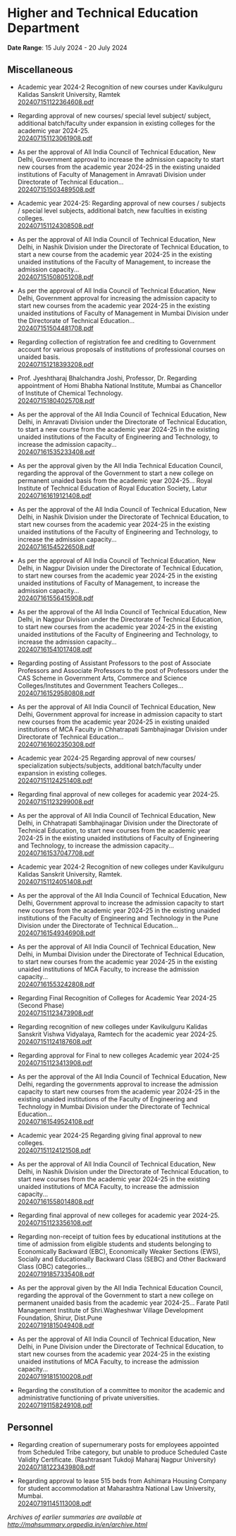 # Higher and Technical Education Department

**Date Range**: 15 July 2024 - 20 July 2024


## Miscellaneous
- Academic year 2024-2 Recognition of new courses under Kavikulguru Kalidas Sanskrit University, Ramtek\
  [202407151122364608.pdf](https://gr.maharashtra.gov.in/Site/Upload/Government%20Resolutions/English/202407151122364608.pdf)

- Regarding approval of new courses/ special level subject/ subject, additional batch/faculty under expansion in existing colleges for the academic year 2024-25.\
  [202407151123061908.pdf](https://gr.maharashtra.gov.in/Site/Upload/Government%20Resolutions/English/202407151123061908.pdf)

- As per the approval of All India Council of Technical Education, New Delhi, Government approval to increase the admission capacity to start new courses from the academic year 2024-25 in the existing unaided institutions of Faculty of Management in Amravati Division under Directorate of Technical Education...\
  [202407151503489508.pdf](https://gr.maharashtra.gov.in/Site/Upload/Government%20Resolutions/English/202407151503489508.pdf)

- Academic year 2024-25: Regarding approval of new courses / subjects / special level subjects, additional batch, new faculties in existing colleges.\
  [202407151124308508.pdf](https://gr.maharashtra.gov.in/Site/Upload/Government%20Resolutions/English/202407151124308508.pdf)

- As per the approval of All India Council of Technical Education, New Delhi, in Nashik Division under the Directorate of Technical Education, to start a new course from the academic year 2024-25 in the existing unaided institutions of the Faculty of Management, to increase the admission capacity...\
  [202407151508051208.pdf](https://gr.maharashtra.gov.in/Site/Upload/Government%20Resolutions/English/202407151508051208.pdf)

- As per the approval of All India Council of Technical Education, New Delhi, Government approval for increasing the admission capacity to start new courses from the academic year 2024-25 in the existing unaided institutions of Faculty of Management in Mumbai Division under the Directorate of Technical Education...\
  [202407151504481708.pdf](https://gr.maharashtra.gov.in/Site/Upload/Government%20Resolutions/English/202407151504481708.pdf)

- Regarding collection of registration fee and crediting to Government account for various proposals of institutions of professional courses on unaided basis.\
  [202407151218393208.pdf](https://gr.maharashtra.gov.in/Site/Upload/Government%20Resolutions/English/202407151218393208.pdf)

- Prof. Jyeshtharaj Bhalchandra Joshi, Professor, Dr. Regarding appointment of Homi Bhabha National Institute, Mumbai as Chancellor of Institute of Chemical Technology.\
  [202407151804025708.pdf](https://gr.maharashtra.gov.in/Site/Upload/Government%20Resolutions/English/202407151804025708.pdf)

- As per the approval of the All India Council of Technical Education, New Delhi, in Amravati Division under the Directorate of Technical Education, to start a new course from the academic year 2024-25 in the existing unaided institutions of the Faculty of Engineering and Technology, to increase the admission capacity...\
  [202407161535233408.pdf](https://gr.maharashtra.gov.in/Site/Upload/Government%20Resolutions/English/202407161535233408.pdf)

- As per the approval given by the All India Technical Education Council, regarding the approval of the Government to start a new college on permanent unaided basis from the academic year 2024-25... Royal Institute of Technical Education of Royal Education Society, Latur\
  [202407161619121408.pdf](https://gr.maharashtra.gov.in/Site/Upload/Government%20Resolutions/English/202407161619121408.pdf)

- As per the approval of the All India Council of Technical Education, New Delhi, in Nashik Division under the Directorate of Technical Education, to start new courses from the academic year 2024-25 in the existing unaided institutions of the Faculty of Engineering and Technology, to increase the admission capacity...\
  [202407161545226508.pdf](https://gr.maharashtra.gov.in/Site/Upload/Government%20Resolutions/English/202407161545226508.pdf)

- As per the approval of All India Council of Technical Education, New Delhi, in Nagpur Division under the Directorate of Technical Education, to start new courses from the academic year 2024-25 in the existing unaided institutions of Faculty of Management, to increase the admission capacity...\
  [202407161556415908.pdf](https://gr.maharashtra.gov.in/Site/Upload/Government%20Resolutions/English/202407161556415908.pdf)

- As per the approval of the All India Council of Technical Education, New Delhi, in Nagpur Division under the Directorate of Technical Education, to start new courses from the academic year 2024-25 in the existing unaided institutions of the Faculty of Engineering and Technology, to increase the admission capacity...\
  [202407161541017408.pdf](https://gr.maharashtra.gov.in/Site/Upload/Government%20Resolutions/English/202407161541017408.pdf)

- Regarding posting of Assistant Professors to the post of Associate Professors and Associate Professors to the post of Professors under the CAS Scheme in Government Arts, Commerce and Science Colleges/Institutes and Government Teachers Colleges...\
  [202407161529580808.pdf](https://gr.maharashtra.gov.in/Site/Upload/Government%20Resolutions/English/202407161529580808.pdf)

- As per the approval of All India Council of Technical Education, New Delhi, Government approval for increase in admission capacity to start new courses from the academic year 2024-25 in existing unaided institutions of MCA Faculty in Chhatrapati Sambhajinagar Division under Directorate of Technical Education...\
  [202407161602350308.pdf](https://gr.maharashtra.gov.in/Site/Upload/Government%20Resolutions/English/202407161602350308.pdf)

- Academic year 2024-25 Regarding approval of new courses/ specialization subjects/subjects, additional batch/faculty under expansion in existing colleges.\
  [202407151124251408.pdf](https://gr.maharashtra.gov.in/Site/Upload/Government%20Resolutions/English/202407151124251408.pdf)

- Regarding final approval of new colleges for academic year 2024-25.\
  [202407151123299008.pdf](https://gr.maharashtra.gov.in/Site/Upload/Government%20Resolutions/English/202407151123299008.pdf)

- As per the approval of All India Council of Technical Education, New Delhi, in Chhatrapati Sambhajinagar Division under the Directorate of Technical Education, to start new courses from the academic year 2024-25 in the existing unaided institutions of Faculty of Engineering and Technology, to increase the admission capacity...\
  [202407161537047708.pdf](https://gr.maharashtra.gov.in/Site/Upload/Government%20Resolutions/English/202407161537047708.pdf)

- Academic year 2024-2 Recognition of new colleges under Kavikulguru Kalidas Sanskrit University, Ramtek.\
  [202407151124051408.pdf](https://gr.maharashtra.gov.in/Site/Upload/Government%20Resolutions/English/202407151124051408.pdf)

- As per the approval of the All India Council of Technical Education, New Delhi, Government approval to increase the admission capacity to start new courses from the academic year 2024-25 in the existing unaided institutions of the Faculty of Engineering and Technology in the Pune Division under the Directorate of Technical Education...\
  [202407161549346908.pdf](https://gr.maharashtra.gov.in/Site/Upload/Government%20Resolutions/English/202407161549346908.pdf)

- As per the approval of All India Council of Technical Education, New Delhi, in Mumbai Division under the Directorate of Technical Education, to start new courses from the academic year 2024-25 in the existing unaided institutions of MCA Faculty, to increase the admission capacity...\
  [202407161553242808.pdf](https://gr.maharashtra.gov.in/Site/Upload/Government%20Resolutions/English/202407161553242808.pdf)

- Regarding Final Recognition of Colleges for Academic Year 2024-25 (Second Phase)\
  [202407151123473908.pdf](https://gr.maharashtra.gov.in/Site/Upload/Government%20Resolutions/English/202407151123473908.pdf)

- Regarding recognition of new colleges under Kavikulguru Kalidas Sanskrit Vishwa Vidyalaya, Ramtech for the academic year 2024-25.\
  [202407151124187608.pdf](https://gr.maharashtra.gov.in/Site/Upload/Government%20Resolutions/English/202407151124187608.pdf)

- Regarding approval for Final to new colleges Academic year 2024-25\
  [202407151123413908.pdf](https://gr.maharashtra.gov.in/Site/Upload/Government%20Resolutions/English/202407151123413908.pdf)

- As per the approval of the All India Council of Technical Education, New Delhi, regarding the governments approval to increase the admission capacity to start new courses from the academic year 2024-25 in the existing unaided institutions of the Faculty of Engineering and Technology in Mumbai Division under the Directorate of Technical Education...\
  [202407161549524108.pdf](https://gr.maharashtra.gov.in/Site/Upload/Government%20Resolutions/English/202407161549524108.pdf)

- Academic year 2024-25 Regarding giving final approval to new colleges.\
  [202407151124121508.pdf](https://gr.maharashtra.gov.in/Site/Upload/Government%20Resolutions/English/202407151124121508.pdf)

- As per the approval of All India Council of Technical Education, New Delhi, in Nashik Division under the Directorate of Technical Education, to start new courses from the academic year 2024-25 in the existing unaided institutions of MCA Faculty, to increase the admission capacity...\
  [202407161558014808.pdf](https://gr.maharashtra.gov.in/Site/Upload/Government%20Resolutions/English/202407161558014808.pdf)

- Regarding final approval of new colleges for academic year 2024-25.\
  [202407151123356108.pdf](https://gr.maharashtra.gov.in/Site/Upload/Government%20Resolutions/English/202407151123356108.pdf)

- Regarding non-receipt of tuition fees by educational institutions at the time of admission from eligible students and students belonging to Economically Backward (EBC), Economically Weaker Sections (EWS), Socially and Educationally Backward Class (SEBC) and Other Backward Class (OBC) categories...\
  [202407191857335408.pdf](https://gr.maharashtra.gov.in/Site/Upload/Government%20Resolutions/English/202407191857335408.pdf)

- As per the approval given by the All India Technical Education Council, regarding the approval of the Government to start a new college on permanent unaided basis from the academic year 2024-25... Farate Patil Management Institute of Shri.Wagheshwar Village Development Foundation, Shirur, Dist.Pune\
  [202407191815049408.pdf](https://gr.maharashtra.gov.in/Site/Upload/Government%20Resolutions/English/202407191815049408.pdf)

- As per the approval of All India Council of Technical Education, New Delhi, in Pune Division under the Directorate of Technical Education, to start new courses from the academic year 2024-25 in the existing unaided institutions of MCA Faculty, to increase the admission capacity...\
  [202407191815100208.pdf](https://gr.maharashtra.gov.in/Site/Upload/Government%20Resolutions/English/202407191815100208.pdf)

- Regarding the constitution of a committee to monitor the academic and administrative functioning of private universities.\
  [202407191158249108.pdf](https://gr.maharashtra.gov.in/Site/Upload/Government%20Resolutions/English/202407191158249108.pdf)

## Personnel
- Regarding creation of supernumerary posts for employees appointed from Scheduled Tribe category, but unable to produce Scheduled Caste Validity Certificate. (Rashtrasant Tukdoji Maharaj Nagpur University)\
  [202407181223439808.pdf](https://gr.maharashtra.gov.in/Site/Upload/Government%20Resolutions/English/202407181223439808.pdf)

- Regarding approval to lease 515 beds from Ashimara Housing Company for student accommodation at Maharashtra National Law University, Mumbai.\
  [202407191145113008.pdf](https://gr.maharashtra.gov.in/Site/Upload/Government%20Resolutions/English/202407191145113008.pdf)


*Archives of earlier summaries are available at http://mahsummary.orgpedia.in/en/archive.html*